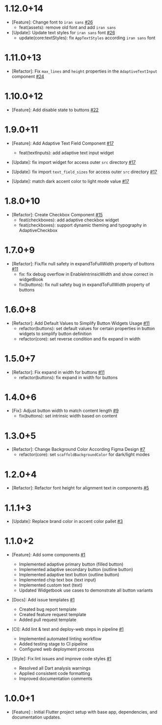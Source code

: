 # 1.12.0+14
- [Feature]: Change font to `iran sans` [#26](https://github.com/adelan-tejarat/vamstreet-components/pull/27)
  -  feat(assets): remove old font and add `iran sans`
- [Update]: Update text styles for `iran sans` font [#26](https://github.com/adelan-tejarat/vamstreet-components/pull/28)
  -  update(core:textStyles): fix `AppTextStyles` according `iran sans` font

# 1.11.0+13
- [Refactor]: Fix `max_lines` and `height` properties in the `AdaptiveTextInput` component [#24](https://github.com/adelan-tejarat/vamstreet-components/pull/25)

# 1.10.0+12
- [Feature]: Add disable state to buttons  [#22](https://github.com/adelan-tejarat/vamstreet-components/pull/23)

# 1.9.0+11
- [Feature]: Add Adaptive Text Field Component  [#17](https://github.com/adelan-tejarat/vamstreet-components/pull/18)
  - feat(textInputs): add adaptive text input widget

- [Update]: fix import widget for access outer `src` directory  [#17](https://github.com/adelan-tejarat/vamstreet-components/pull/19)

- [Update]: fix import `text_field_sizes` for access outer `src` directory   [#17](https://github.com/adelan-tejarat/vamstreet-components/pull/21)

- [Update]: match dark accent color to light mode value [#17](https://github.com/adelan-tejarat/vamstreet-components/pull/21)

# 1.8.0+10
- [Refactor]:  Create Checkbox Component [#15](https://github.com/adelan-tejarat/vamstreet-components/pull/16)
  - feat(checkboxes): add adaptive checkbox widget
  - feat(checkboxes): support dynamic theming and typography in AdaptiveCheckbox

# 1.7.0+9
- [Refactor]: Fix/fix null safety in expandToFullWidth property of buttons  [#11](https://github.com/adelan-tejarat/vamstreet-components/pull/14)
  - fix: fix debug overflow in EnableIntrinsicWidth and show correct in widgetBook
  - fix(buttons): fix null safety bug in expandToFullWidth property of buttons

# 1.6.0+8
- [Refactor]: Add Default Values to Simplify Button Widgets Usage  [#11](https://github.com/adelan-tejarat/vamstreet-components/pull/13)
  - refactor(buttons): set default values for certain properties in button widgets to simplify button definition
  - refactor(core): set reverse condition and fix expand in width

# 1.5.0+7
- [Refactor]: Fix expand in width for buttons [#11](https://github.com/adelan-tejarat/vamstreet-components/pull/12)
  - refactor(buttons): fix expand in width for buttons

# 1.4.0+6
- [Fix]: Adjust button width to match content length [#9](https://github.com/adelan-tejarat/vamstreet-components/pull/10)
  - fix(buttons): set intrinsic width based on content

# 1.3.0+5
- [Refactor]: Change Background Color According Figma Design   [#7](https://github.com/adelan-tejarat/vamstreet-components/pull/8)
  - refactor(core): set `scaffoldBackgroundColor` for dark/light modes

# 1.2.0+4
- [Refactor]: Refactor font height for alignment text in components  [#5](https://github.com/adelan-tejarat/vamstreet-components/pull/6)

# 1.1.1+3
- [Update]: Replace brand color in accent color pallet [#3](https://github.com/adelan-tejarat/vamstreet-components/pull/4)

# 1.1.0+2
- [Feature]: Add some components [#1](https://github.com/adelan-tejarat/vamstreet-components/pull/2)
  - Implemented adaptive primary button (filled button)
  - Implemented adaptive secondary button (outline button)
  - Implemented adaptive text button (outline button)
  - Implemented chip text box (text input)
  - Implemented custom text (text)
  - Updated Widgetbook use cases to demonstrate all button variants

- [Docs]: Add issue templates [#1](https://github.com/adelan-tejarat/vamstreet-components/pull/2)
  - Created bug report template
  - Created feature request template
  - Added pull request template

- [CI]: Add lint & test and deploy-web steps in pipeline [#1](https://github.com/adelan-tejarat/vamstreet-components/pull/2)
  - Implemented automated linting workflow
  - Added testing stage to CI pipeline
  - Configured web deployment process

- [Style]: Fix lint issues and improve code styles [#1](https://github.com/adelan-tejarat/vamstreet-components/pull/2)
  - Resolved all Dart analysis warnings
  - Applied consistent code formatting
  - Improved documentation comments

# 1.0.0+1

- [Feature] : Initial Flutter project setup with base app, dependencies, and documentation updates.